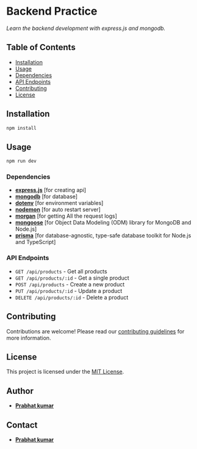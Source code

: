 # Backend Practice

_Learn the backend development with *express.js* and *mongodb*._

## Table of Contents

- [Installation](#installation)
- [Usage](#usage)
- [Dependencies](#dependencies)
- [API Endpoints](#api-endpoints)
- [Contributing](#contributing)
- [License](#license)

## Installation

```bash
npm install
```

## Usage

```bash
npm run dev
```

### Dependencies

- [**express.js**](https://expressjs.com/) [for creating api]
- [**mongodb**](https://www.mongodb.com/) [for database]
- [**dotenv**](https://www.npmjs.com/package/dotenv) [for environment variables]
- [**nodemon**](https://www.npmjs.com/package/nodemon) [for auto restart server]
- [**morgan**](https://www.npmjs.com/package/morgan) [for getting All the request logs]
- [**mongoose**](https://mongoosejs.com/) [for Object Data Modeling (ODM) library for MongoDB and Node.js]
- [**prisma**](https://www.prisma.io/) [for database-agnostic, type-safe database toolkit for Node.js and TypeScript]

### API Endpoints

- `GET /api/products` - Get all products
- `GET /api/products/:id` - Get a single product
- `POST /api/products` - Create a new product
- `PUT /api/products/:id` - Update a product
- `DELETE /api/products/:id` - Delete a product

## Contributing

Contributions are welcome! Please read our [contributing guidelines](CONTRIBUTING.md) for more information.

## License

This project is licensed under the [MIT License](LICENSE).

## Author

- [**Prabhat kumar**](https://github.com/Prabhat-022)

## Contact

- [**Prabhat kumar**](https://github.com/Prabhat-022)
